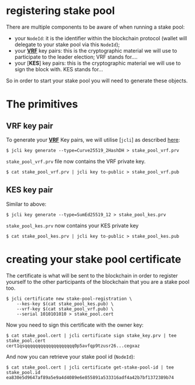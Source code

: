 # registering stake pool

There are multiple components to be aware of when running a stake pool:

* your `NodeId`: it is the identifier within the blockchain protocol (wallet
  will delegate to your stake pool via this `NodeId`);
* your [**VRF**] key pairs: this is the cryptographic material we will use to participate
  to the leader election; VRF stands for....
* your [**KES**] key pairs: this is the cryptographic material we will use to sign the
  block with. KES stands for...

So in order to start your stake pool you will need to generate these objects.

# The primitives

## VRF key pair

To generate your [**VRF**] Key pairs, we will utilise [`jcli`] as described
[here](../jcli/key.md):

```
$ jcli key generate --type=Curve25519_2HashDH > stake_pool_vrf.prv
```

`stake_pool_vrf.prv` file now contains the VRF private key.

```
$ cat stake_pool_vrf.prv | jcli key to-public > stake_pool_vrf.pub
```

## KES key pair

Similar to above:

```
$ jcli key generate --type=SumEd25519_12 > stake_pool_kes.prv
```

`stake_pool_kes.prv` now contains your KES private key

```
$ cat stake_pool_kes.prv | jcli key to-public > stake_pool_kes.pub
```

# creating your stake pool certificate

The certificate is what will be sent to the blockchain in order to register
yourself to the other participants of the blockchain that you are a stake
pool too.

```
$ jcli certificate new stake-pool-registration \
    --kes-key $(cat stake_pool_kes.pub) \
    --vrf-key $(cat stake_pool_vrf.pub) \
    --serial 1010101010 > stake_pool.cert
```

Now you need to sign this certificate with the owner key:

```
$ cat stake_pool.cert | jcli certificate sign stake_key.prv | tee stake_pool.cert
cert1qsqqqqqqqqqqqqqqqqqqq0p5avfqp9tzusr26...cegxaz
```

And now you can retrieve your stake pool id (`NodeId`):

```
$ cat stake_pool.cert | jcli certificate get-stake-pool-id | tee stake_pool.id
ea830e5d9647af89a5e9a4d4089e6e855891a533316adf4a42b7bf1372389b74
```

[**VRF**]: https://en.wikipedia.org/wiki/Verifiable_random_function
